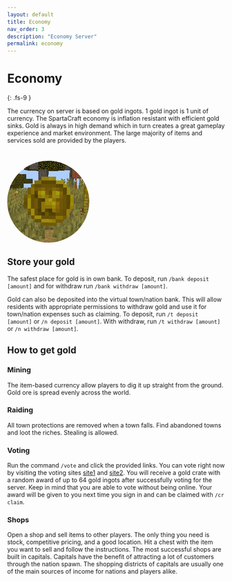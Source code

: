 ```yaml
---
layout: default
title: Economy
nav_order: 3
description: "Economy Server"
permalink: economy
---
```


# Economy
{: .fs-9 }

The currency on server is based on gold ingots. 1 gold ingot is 1 unit of currency. The SpartaCraft economy is inflation resistant with efficient gold sinks. Gold is always in high demand which in turn creates a great gameplay experience and market environment. The large majority of items and services sold are provided by the players.

<img src="/assets/images/economy.png" style="border-radius: 50%; margin-top: 25px;" alt="economy-image"/>

## Store your gold
The safest place for gold is in own bank. To deposit, run `/bank deposit [amount]` and for withdraw run `/bank withdraw [amount]`.

Gold can also be deposited into the virtual town/nation bank. This will allow residents with appropriate permissions to withdraw gold and use it for town/nation expenses such as claiming. To deposit, run `/t deposit [amount]` or `/n deposit [amount]`. With withdraw, run `/t withdraw [amount]` or `/n withdraw [amount]`.

## How to get gold
### Mining

The item-based currency allow players to dig it up straight from the ground. Gold ore is spread evenly across the world.

### Raiding

All town protections are removed when a town falls. Find abandoned towns and loot the riches. Stealing is allowed.

### Voting

Run the command `/vote` and click the provided links. You can vote right now by visiting the voting sites <a TARGET="_BLANK" href="https://shorturl.at/fKPW1">site1</a> and <a TARGET="_BLANK" href="https://shorturl.at/ajISU">site2</a>. You will receive a gold crate with a random award of up to 64 gold ingots after successfully voting for the server. Keep in mind that you are able to vote without being online. Your award will be given to you next time you sign in and can be claimed with `/cr claim`.

### Shops

Open a shop and sell items to other players. The only thing you need is stock, competitive pricing, and a good location. Hit a chest with the item you want to sell and follow the instructions. The most successful shops are built in capitals. Capitals have the benefit of attracting a lot of customers through the nation spawn. The shopping districts of capitals are usually one of the main sources of income for nations and players alike.